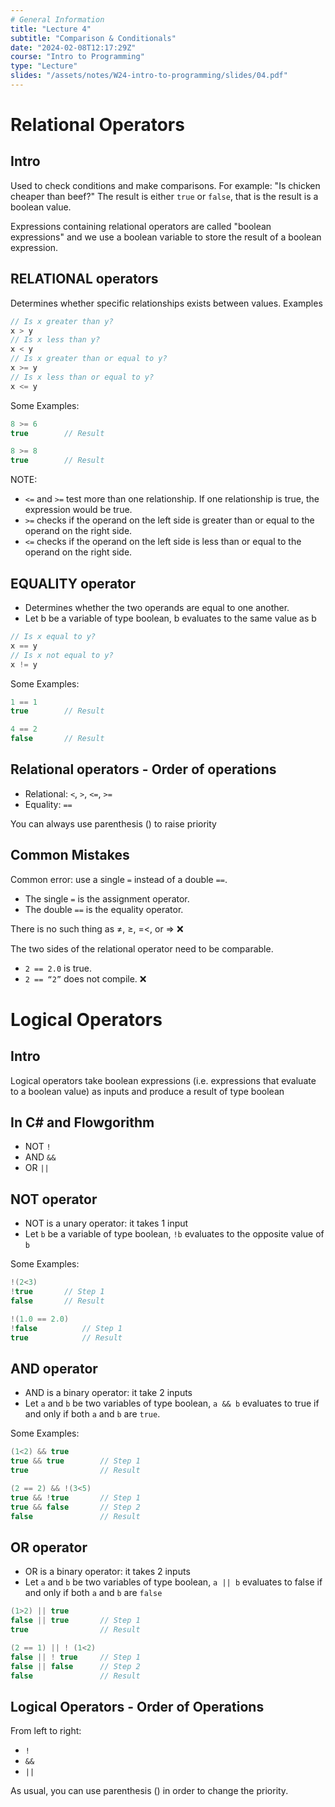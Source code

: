 ```yaml
---
# General Information
title: "Lecture 4"
subtitle: "Comparison & Conditionals"
date: "2024-02-08T12:17:29Z"
course: "Intro to Programming"
type: "Lecture"
slides: "/assets/notes/W24-intro-to-programming/slides/04.pdf"
---
```


# Relational Operators

## Intro

Used to check conditions and make comparisons. For example: "Is chicken cheaper than beef?" The result is either `true` or `false`, that is the result is a boolean value.

Expressions containing relational operators are called "boolean expressions" and we use a boolean variable to store the result of a boolean expression.

## RELATIONAL operators

Determines whether specific relationships exists between values. Examples

```cs
// Is x greater than y?
x > y
// Is x less than y?
x < y
// Is x greater than or equal to y?
x >= y
// Is x less than or equal to y?
x <= y
```

Some Examples:

```cs
8 >= 6
true        // Result
```

```cs
8 >= 8
true        // Result
```

NOTE:

- `<=` and `>=` test more than one relationship. If one relationship is true, the expression would be true.
- `>=` checks if the operand on the left side is greater than or equal to the operand on the right side.
- `<=` checks if the operand on the left side is less than or equal to the operand on the right side.

## EQUALITY operator

- Determines whether the two operands are equal to one another.
- Let b be a variable of type boolean, b evaluates to the same value as b

```cs
// Is x equal to y?
x == y
// Is x not equal to y?
x != y
```

Some Examples:

```cs
1 == 1
true        // Result
```

```cs
4 == 2
false       // Result
```

## Relational operators - Order of operations

- Relational: `<`, `>`, `<=`, `>=`
- Equality: `==`

You can always use parenthesis () to raise priority

## Common Mistakes

Common error: use a single `=` instead of a double `==`.

- The single `=` is the assignment operator.
- The double `==` is the equality operator.

There is no such thing as ≠, ≥, =<, or => ❌

The two sides of the relational operator need to be comparable.

- `2 == 2.0` is true.
- `2 == “2”` does not compile. ❌

# Logical Operators

## Intro

Logical operators take boolean expressions (i.e. expressions that evaluate to a boolean value) as inputs and produce a result of type boolean

## In C# and Flowgorithm

- NOT `!`
- AND `&&`
- OR `||`

## NOT operator

- NOT is a unary operator: it takes 1 input
- Let `b` be a variable of type boolean, `!b` evaluates to the opposite value of `b`

Some Examples:

```cs
!(2<3)
!true       // Step 1
false       // Result
```

```cs
!(1.0 == 2.0)
!false          // Step 1
true            // Result
```

## AND operator

- AND is a binary operator: it take 2 inputs
- Let `a` and `b` be two variables of type boolean, `a && b` evaluates to true if and only if both `a` and `b` are `true`.

Some Examples:

```cs
(1<2) && true
true && true        // Step 1
true                // Result
```

```cs
(2 == 2) && !(3<5)
true && !true       // Step 1
true && false       // Step 2
false               // Result
```

## OR operator

- OR is a binary operator: it takes 2 inputs
- Let `a` and `b` be two variables of type boolean, `a || b` evaluates to false if and only if both `a` and `b` are `false`

```cs
(1>2) || true
false || true       // Step 1
true                // Result
```

```cs
(2 == 1) || ! (1<2)
false || ! true     // Step 1
false || false      // Step 2
false               // Result
```

## Logical Operators - Order of Operations

From left to right:

- `!`
- `&&`
- `||`

As usual, you can use parenthesis () in order to change the priority.
